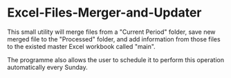 # Excel-Files-Merger-and-Updater
This small utility will merge files from a "Current Period" folder, save new merged file to the "Processed" folder, and add information from those files to the existed master Excel workbook called "main".

The programme also allows the user to schedule it to perform this operation automatically every Sunday.
